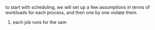 to start with scheduling, we will set up a few assumptions in terms of workloads for each process, and then one by one violate them.
1. each job runs for the sam